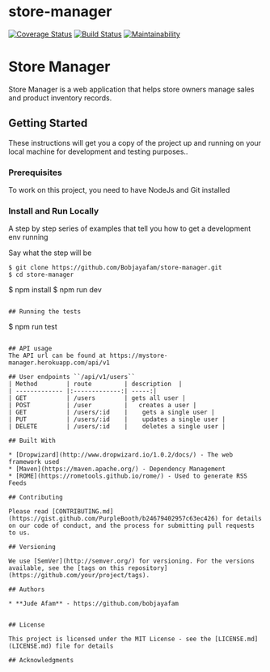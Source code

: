 # store-manager

[![Coverage Status](https://coveralls.io/repos/github/Bobjayafam/store-manager/badge.svg?branch=develop)](https://coveralls.io/github/Bobjayafam/store-manager?branch=develop) 
[![Build Status](https://travis-ci.org/Bobjayafam/store-manager.svg?branch=develop)](https://travis-ci.org/Bobjayafam/store-manager)
[![Maintainability](https://api.codeclimate.com/v1/badges/8a5062d2ba132f09c9c1/maintainability)](https://codeclimate.com/github/Bobjayafam/store-manager/maintainability)


# Store Manager

Store Manager is a web application that helps store owners manage sales and product inventory
records. 

## Getting Started

These instructions will get you a copy of the project up and running on your local machine for development and testing purposes..

### Prerequisites

To work on this project,  you need to have NodeJs and Git installed

### Install and Run Locally

A step by step series of examples that tell you how to get a development env running

Say what the step will be

```
$ git clone https://github.com/Bobjayafam/store-manager.git
$ cd store-manager

```
$ npm install
$ npm run dev
```

## Running the tests

```
$ npm run test
```

## API usage
The API url can be found at https://mystore-manager.herokuapp.com/api/v1

## User endpoints ``/api/v1/users``
| Method        | route         | description  |
| ------------- |:-------------:| -----:|
| GET           | /users        | gets all user |
| POST          | /user         |   creates a user |
| GET           | /users/:id    |    gets a single user |
| PUT           | /users/:id    |    updates a single user |
| DELETE        | /users/:id    |    deletes a single user |

## Built With

* [Dropwizard](http://www.dropwizard.io/1.0.2/docs/) - The web framework used
* [Maven](https://maven.apache.org/) - Dependency Management
* [ROME](https://rometools.github.io/rome/) - Used to generate RSS Feeds

## Contributing

Please read [CONTRIBUTING.md](https://gist.github.com/PurpleBooth/b24679402957c63ec426) for details on our code of conduct, and the process for submitting pull requests to us.

## Versioning

We use [SemVer](http://semver.org/) for versioning. For the versions available, see the [tags on this repository](https://github.com/your/project/tags). 

## Authors

* **Jude Afam** - https://github.com/bobjayafam


## License

This project is licensed under the MIT License - see the [LICENSE.md](LICENSE.md) file for details

## Acknowledgments

